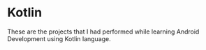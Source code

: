 # Kotlin
These are the projects that I had performed while learning Android Development using Kotlin language.